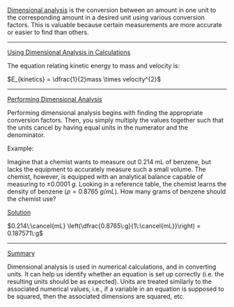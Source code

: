 <u>Dimensional analysis</u> is the conversion between an amount in one unit to the corresponding amount in a desired unit using various conversion factors. This is valuable because certain measurements are more accurate or easier to find than others.

---

<u>Using Dimensional Analysis in Calculations</u>

The equation relating kinetic energy to mass and velocity is:

$E_{kinetics} = \dfrac{1}{2}mass \times velocity^{2}$

---
<u>Performing Dimensional Analysis</u>

Performing dimensional analysis begins with finding the appropriate conversion factors. Then, you simply multiply the values together such that the units cancel by having equal units in the numerator and the denominator.

Example:

Imagine that a chemist wants to measure out 0.214 mL of benzene, but lacks the equipment to accurately measure such a small volume. The chemist, however, is equipped with an analytical balance capable of measuring to $\pm0.0001\:g$. Looking in a reference table, the chemist learns the density of benzene $(\rho = 0.8765\:g/mL)$. How many grams of benzene should the chemist use?

<u>Solution</u>

$0.214\:\cancel{mL} \left(\dfrac{0.8765\:g}{1\:\cancel{mL}}\right) =  0.187571\:g$

---

<u>Summary</u>

Dimensional analysis is used in numerical calculations, and in converting units. It can help us identify whether an equation is set up correctly (i.e. the resulting units should be as expected). Units are treated similarly to the associated numerical values, i.e., if a variable in an equation is supposed to be squared, then the associated dimensions are squared, etc.